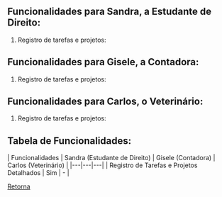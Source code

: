 <!--
# Funcionalidades

> Identifique as ações e/ou as interações de cada persona no produto. Descreva as 
> funcionalidades a partir das questões: o usuário está tentando fazer algo, então o 
> produto deve ter uma funcionalidade para isso. Qual é? Quais problemas da persona 
> essa funcionalidade resolve? Quais benefícios ela traz para a persona? 

## Funcionalidades para Ana, a Designer Freelancer:

1. Registro de tarefas e projetos: Permite que Ana crie e organize tarefas e projetos com detalhes como prazos, clientes e informações relevantes. Resolvendo a dificuldade de gerenciar múltiplos projetos e garante uma visão clara do fluxo de trabalho;
2. Cronometragem de tarefa: Oferece um cronômetro configurações personalizáveis de tempo de trabalho e pausas para registro preciso das horas em utilizadas;
3. Priorização de Tarefas: Funcionalidade que permite classificar tarefas por importância e urgência. Ajuda Ana a priorizar tarefas críticas e evitar sobrecarga;
4. Geração de Notas Fiscais Eletrônicas: Permite que Ana integre suas tarefas e projetos ao Google Calendar, facilitando o acompanhamento de prazos e uma melhor organização de sua agenda;
5. Relatório de Tempo por Projeto: Gera relatórios detalhados de tempo gasto em cada projeto, auxiliando Ana a calcular o custo real de seus serviços e facilitando a cobrança aos clientes.

## Funcionalidades para Carlos, o Cliente Empreendedor:
1. Acompanhamento de Freelancers: Permite que Carlos visualize o progresso dos freelancers, o tempo gasto em cada tarefa e o status dos projetos. Garante transparência, controle e comunicação eficiente com os freelancers;
2. Relatórios de Tempo e Custos: Oferece relatórios detalhados com filtros e opções de personalização para análise do desempenho dos freelancers e dos custos dos projetos. Facilita a tomada de decisões informadas e a avaliação da eficiência dos freelancers;
3. Avaliação de Desempenho com Métricas e Feedback: Fornece métricas de desempenho dos freelancers, como tempo de resposta, qualidade do trabalho e cumprimento de prazos, e permite o envio de feedback. Ajuda Carlos a identificar os melhores freelancers e a melhorar a qualidade dos projetos;
4. Integração com Pagamento: Funcionalidade que possibilita a integração com sistemas de pagamento, permitindo que Carlos realize pagamentos precisos com base nos relatórios de tempo dos freelancers.
5. Comunicação com Freelancers: Oferece um canal de comunicação para que Carlos possa se comunicar facilmente com os freelancers, tirar dúvidas e fornecer feedback sobre os projetos.


## Tabela de Funcionalidades:

| Funcionalidades | Ana (Designer Freelancer) | Carlos (Cliente Empreendedor) |
|---|---|---|
| Registro de Tarefas e Projetos Detalhados | Sim | - |
| Cronômetro Pomodoro com Personalização | Sim | - |
| Priorização Inteligente de Tarefas (Método Eisenhower) | Sim | - |
| Geração de Notas Fiscais Eletrônicas Integrada à Receita Federal | Sim | - |
| Relatórios Detalhados de Tempo e Custos por Projeto | Sim | Sim |
| Gerenciamento de Clientes | Sim | - |
| Painel de Acompanhamento de Freelancers em Tempo Real | - | Sim |
| Relatórios Personalizáveis de Tempo, Custos e Desempenho | - | Sim |
| Avaliação de Desempenho com Métricas e Feedback | - | Sim |
| Integração com Sistemas de Pagamento e Faturamento Automatizado | - | Sim |
| Canal de Comunicação Integrado com Notificações | - | Sim |
| Gerenciamento de Freelancers | - | Sim |
-->

## Funcionalidades para Sandra, a Estudante de Direito:

1. Registro de tarefas e projetos:

## Funcionalidades para Gisele, a Contadora:

1. Registro de tarefas e projetos:

## Funcionalidades para Carlos, o Veterinário:

1. Registro de tarefas e projetos:

## Tabela de Funcionalidades:

| Funcionalidades | Sandra (Estudante de Direito) | Gisele (Contadora) | Carlos (Veterinário) |
|---|---|---|
| Registro de Tarefas e Projetos Detalhados | Sim | - |


[Retorna](../README.md)
